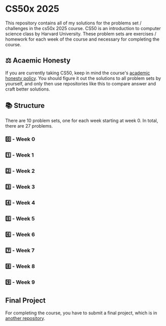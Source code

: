 # CS50x 2025

This repository contains all of my solutions for the problems set / challenges in the cs50x 2025 course. CS50 is an introduction to computer science class by Harvard University. These problem sets are exercises / homework for each week of the course and necessary for completing the course.

## ⚖️ Acaemic Honesty

If you are currently taking CS50, keep in mind the course's <a href="https://cs50.harvard.edu/x/2025/honesty/">academic honesty policy</a>. You should figure it out the solutions to all problem sets by yourself, and only then use repositories like this to compare answer and craft better solutions.

## 📚 Structure 

There are 10 problem sets, one for each week starting at week 0. In total, there are 27 problems.

### 0️⃣ - Week 0

### 1️⃣ - Week 1

### 2️⃣ - Week 2

### 3️⃣ - Week 3

### 4️⃣ - Week 4

### 5️⃣ - Week 5

### 6️⃣ - Week 6

### 7️⃣ - Week 7

### 8️⃣ - Week 8 

### 9️⃣ - Week 9

## Final Project

For completing the course, you have to submit a final project, which is in <a href="">another repository</a>.
